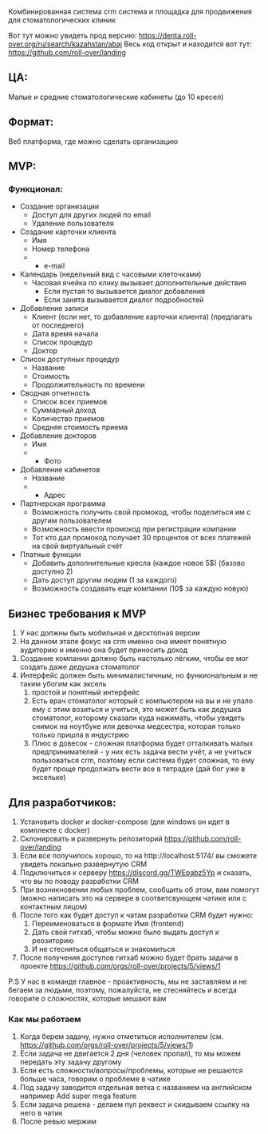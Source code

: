 Комбинированная система crm система и площадка для продвижения для стоматологических клиник

Вот тут можно увидеть прод версию: https://denta.roll-over.org/ru/search/kazahstan/abaj
Весь код открыт и находится вот тут: https://github.com/roll-over/landing

## ЦА:
Малые и средние стоматологические кабинеты (до 10 кресел)

## Формат:
Веб платформа, где можно сделать организацию 

## MVP:
### Функционал:
- Создание организации
	- Доступ для других людей по email
	- Удаление пользователя
- Создание карточки клиента
	- Имя
	- Номер телефона
	- * e-mail
- Календарь (недельный вид с часовыми клеточками)
	- Часовая ячейка по клику вызывает дополнительные действия
		- Если пустая то вызывается диалог добавления
		- Если занята вызывается диалог подробностей
- Добавление записи
	- Клиент (если нет, то добавление карточки клиента) (предлагать от последнего)
	- Дата время начала
	- Список процедур
	- Доктор
- Список доступных процедур
	- Название
	- Стоимость
	- Продолжительность по времени
- Сводная отчетность
	- Список всех приемов
	- Суммарный доход
	- Количество приемов
	- Средняя стоимость приема
- Добавление докторов
	- Имя
	- * Фото
- Добавление кабинетов
	- Название
	- * Адрес
- Партнерская программа
	- Возможность получить свой промокод, чтобы поделиться им с другим пользователем
	- Возможность ввести промокод при регистрации компании
	- Тот кто дал промокод получает 30 процентов от всех платежей на свой виртуальный счёт
- Платные функции
	- Добавить дополнительные кресла (каждое новое 5$) (базово доступно 2)
	- Дать доступ другим людям (1 за каждого)
	- Возможность создавать еще компании (10$ за каждую новую)

## Бизнес требования к MVP

1) У нас должны быть мобильная и десктопная версии
2) На данном этапе фокус на crm именно она имеет понятную аудиторию и именно она будет приносить доход 
3) Создание компании должно быть настолько лёгким, чтобы ее мог создать даже дедушка стоматолог 
4) Интерфейс должен быть минималистичным, но функиональным и не таким убогим как эксель
	1) простой и понятный интерфейс
	2) Есть врач стоматолог который с компьютером на вы и не упало ему с этим возиться и учиться, это может быть как дедушка стоматолог, которому сказали куда нажимать, чтобы увидеть снимок на ноутбуке или девочка медсестра, которая только только пришла в индустрию
	3) Плюс в довесок - сложная платформа будет отталкивать малых предпринимателей - у них есть задача вести учёт, а не учиться пользоваться crm, поэтому если система будет сложная, то ему будет проще продолжать вести все в тетрадке (дай бог уже в эксельке)




## Для разработчиков:

1) Установить docker и docker-compose (для windows он идет в комплекте с docker)
2) Склонировать и развернуть репозиторий https://github.com/roll-over/landing
3) Если все получилось хорошо, то на http://localhost:5174/ вы сможете увидеть локально развернутую CRM
4) Подключиться к серверу https://discord.gg/TWEpabz5Yp и сказать, что вы по поводу разработки CRM
5) При возникновении любых проблем, сообщить об этом, вам помогут (можно написать это на сервере в соответсвующем чатике или с контактным лицом)
6) После того как будет доступ к чатам разработки CRM будет нужно:
	1) Переименоваться в формате Имя (frontend)
	2) Дать свой гитхаб, чтобы можно было выдать доступ к реозиторию
	3) И не стесняться общаться и знакомиться
7) После получения доступов гитхаб можно будет брать задачи в проекте https://github.com/orgs/roll-over/projects/5/views/1


P.S У нас в команде главное - проактивность, мы не заставляем и не бегаем за людьми, поэтому, пожалуйста, не стесняйтесь и всегда говорите о сложностях, которые мешают вам

### Как мы работаем
1) Когда берем задачу, нужно отметиться исполнителем (см. https://github.com/orgs/roll-over/projects/5/views/1)
2) Если задача не двигается 2 дня (человек пропал), то мы можем передать эту задачу другому
3) Если есть сложности/вопросы/проблемы, которые не решаются больше часа, говорим о проблеме в чатике
4) Под задачу заводится отдельная ветка с названием на английском например Add super mega feature
5) Если задача решена - делаем пул реквест и скидываем ссылку на него в чатик
6) После ревью мержим

